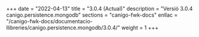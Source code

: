 +++
date        = "2022-04-13"
title       = "3.0.4 (Actual)"
description = "Versió 3.0.4 canigo.persistence.mongodb"
sections    = "canigo-fwk-docs"
enllac		= "/canigo-fwk-docs/documentacio-llibreries/canigo.persistence.mongodb/3.0.4/"
weight		= 1
+++
